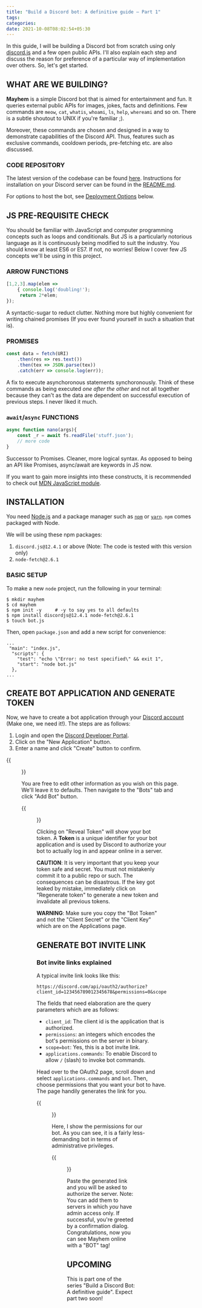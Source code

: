```yaml
---
title: "Build a Discord bot: A definitive guide – Part 1"
tags:
categories: 
date: 2021-10-08T08:02:54+05:30
---
```


<!-- * Structure -->
<!-- Installation -->
<!-- Basic setup and login -->
<!-- hi command and modularisation
meow and api fetching
help command and DM
cat command and pre-fetching
whatis command and cooldowns
rm command and exclusive commands
..other commands
deployment options
further development ideas
acknowledgements -->

In this guide, I will be building a Discord bot from scratch using only [discord.js][0] and a few open public APIs. I'll also explain each step and discuss the reason for preference of a particular way of implementation over others. So, let's get started. 

## WHAT ARE WE BUILDING?

**Mayhem** is a simple Discord bot that is aimed for entertainment and fun. It queries external public APIs for images, jokes, facts and definitions. Few commands are `meow`, `cat`, `whatis`, `whoami`, `ls`, `help`, `whereami` and so on. There is a subtle shoutout to UNIX if you're familiar ;).   

Moreover, these commands are chosen and designed in a way to demonstrate capabilities of the Discord API. Thus, features such as exclusive commands, cooldown periods, pre-fetching etc. are also discussed.  

### CODE REPOSITORY

The latest version of the codebase can be found [here][4]. Instructions for installation on your Discord server can be found in the [README.md][5].   

For options to host the bot, see [Deployment Options][6] below.

## JS PRE-REQUISITE CHECK  

You should be familiar with JavaScript and computer programming concepts such as loops and conditionals. But JS is a particularly notorious language as it is continuously being modified to suit the industry. You should know at least ES6 or ES7. If not, no worries! Below I cover few JS concepts we'll be using in this project.  

### ARROW FUNCTIONS  

```javascript
[1,2,3].map(elem => 
	{ console.log('doubling!');
	 return 2*elem; 
});
```  

A syntactic-sugar to reduct clutter. Nothing more but highly convenient for writing chained promises (If you ever found yourself in such a situation that is).  

### PROMISES  

```javascript
const data = fetch(URI)
	.then(res => res.text())
	.then(tex => JSON.parse(tex))
	.catch(err => console.log(err));
```   

A fix to execute asynchoronous statements synchoronously. Think of these commands as being executed _one after the other_ and not all together because they can't as the data are dependent on successful execution of previous steps. I never liked it much.  

### `await`/`async` FUNCTIONS   

```javascript
async function nano(args){
	const _r = await fs.readFile('stuff.json');
	// more code
}
```   

Successor to Promises. Cleaner, more logical syntax. As opposed to being an API like Promises, async/await are keywords in JS now.  

If you want to gain more insights into these constructs, it is recommended to check out [MDN JavaScript module][7].  

## INSTALLATION  

You need [Node.js][8] and a package manager such as [`npm`][9] or [`yarn`][10]. `npm` comes packaged with Node. 

We will be using these npm packages:     

1. `discord.js@12.4.1` or above (Note: The code is tested with this version only)
2. `node-fetch@2.6.1` 

### BASIC SETUP  

To make a new `node` project, run the following in your terminal:  

```
$ mkdir mayhem
$ cd mayhem
$ npm init -y     # -y to say yes to all defaults
$ npm install discordjs@12.4.1 node-fetch@2.6.1
$ touch bot.js
```   

Then, open `package.json` and add a new script for convenience:  

```
...
 "main": "index.js",
  "scripts": {
    "test": "echo \"Error: no test specified\" && exit 1",
    "start": "node bot.js"
  },
...
``` 

## CREATE BOT APPLICATION AND GENERATE TOKEN  

Now, we have to create a bot application through your [Discord account][11] (Make one, we need it!). The steps are as follows:  

1. Login and open the [Discord Developer Portal][12].  
2. Click on the "New Application" button.  
3. Enter a name and click "Create" button to confirm.   

<!-- Logged in discord dev portal ss -->
{{<figure src="/img/mayhem/0.jpg" caption="Created New Application in Discord Developer Portal">}}

You are free to edit other information as you wish on this page. We'll leave it to defaults. Then navigate to the "Bots" tab and click "Add Bot" button. 

{{<figure src="/img/mayhem/1.jpg" caption="Created new bot and customized with a name and image icon">}}


Clicking on "Reveal Token" will show your bot token. A **Token** is a unique identifier for your bot application and is used by Discord to authorize your bot to actually log in and appear online in a server. 

**CAUTION**: It is very important that you keep your token safe and secret. You must not mistakenly commit it to a public repo or such. The consequences can be disastrous. If the key got leaked by mistake, immediately click on "Regenerate token" to generate a new token and invalidate all previous tokens.   

**WARNING**: Make sure you copy the "Bot Token" and not the "Client Secret" or the "Client Key" which are on the Applications page.   

## GENERATE BOT INVITE LINK  

### Bot invite links explained  

A typical invite link looks like this:

```
https://discord.com/api/oauth2/authorize?client_id=123456789012345678&permissions=0&scope=bot%20applications.commands
```  

The fields that need elaboration are the query parameters which are as follows:  

* `client_id`: The client id is the application that is authorized.  
* `permissions`: an integers which encodes the bot's permissions on the server in binary.  
* `scope=bot`: Yes, this is a bot invite link.  
* `applications.commands`: To enable Discord to allow `/` (slash) to invoke bot commands.  

Head over to the OAuth2 page, scroll down and select `applications.commands` and `bot`. Then, choose permissions that you want your bot to have. The page handily generates the link for you.   

{{<figure src="/img/mayhem/2.jpg" caption="Permissions for Mayhem">}}

Here, I show the permissions for our bot. As you can see, it is a fairly less-demanding bot in terms of administrative privileges.  

{{<figure src="/img/mayhem/3.jpg" caption="Authorizing your bot into a server">}}

Paste the generated link and you will be asked to authorize the server. Note: You can add them to servers in which _you_ have admin access only. If successful, you're greeted by a confirmation dialog. Congratulations, now you can see Mayhem online with a "BOT" tag!  

## UPCOMING   

This is part one of the series "Build a Discord Bot: A definitive guide". Expect part two soon!   
<!-- 
## ACKNOWLEDGEMENTS 

This is my first tech guide / tutorial on the web. What things worked for you? What did you not like? I would like to [hear from you][1]!  

For the development of Mayhem, I heavily relied upon [discordjs.guide][2], a well-explained document and the official [Discord API docs][3].   -->

[0]: https://discord.js.org
[1]: mailto:gs54236@gmail.com
[2]: https://discordjs.guide
[3]: https://docs.discordapi.com
[4]: https://github.com/basil08/mayhem
[5]: https://github.com/basil08/mayhem/blob/main/README.md
[6]: #deployment-options
[7]: https://developer.mozilla.org/en-US/docs/Learn/JavaScript/First_steps/What_is_JavaScript
[8]: https://nodejs.org
[9]: https://npmjs.com
[10]: https://yarnpkg.com
[11]: https://discord.com
[12]: https://discord.com/developers/applications